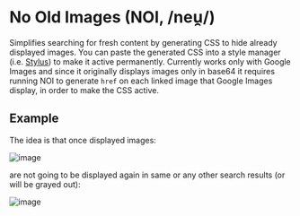 # No Old Images (NOI, /neu̯/)
Simplifies searching for fresh content by generating CSS to hide already displayed images. You can paste the generated CSS into a style manager (i.e. [Stylus](https://chrome.google.com/webstore/detail/stylus/clngdbkpkpeebahjckkjfobafhncgmne)) to make it active permanently. Currently works only with Google Images and since it originally displays images only in base64 it requires running NOI to generate `href` on each linked image that Google Images display, in order to make the CSS active.

## Example

The idea is that once displayed images:

![image](https://user-images.githubusercontent.com/4053141/197349185-717c6c60-efc7-4c07-ae7f-8f027cb8f327.png)

are not going to be displayed again in same or any other search results (or will be grayed out):

![image](https://user-images.githubusercontent.com/4053141/197349204-1609e435-3b12-4ac8-b59d-3fdc16d6e9ea.png)
